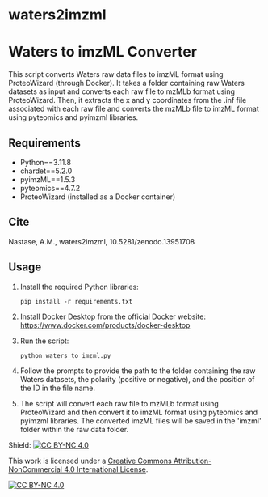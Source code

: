 # waters2imzml

# Waters to imzML Converter

This script converts Waters raw data files to imzML format using ProteoWizard (through Docker). It takes a folder containing raw Waters datasets as input and converts each raw file to mzMLb format using ProteoWizard. Then, it extracts the x and y coordinates from the .inf file associated with each raw file and converts the mzMLb file to imzML format using pyteomics and pyimzml libraries.

## Requirements

- Python==3.11.8
- chardet==5.2.0
- pyimzML==1.5.3
- pyteomics==4.7.2
- ProteoWizard (installed as a Docker container)

## Cite

Nastase, A.M., waters2imzml, 10.5281/zenodo.13951708 

## Usage

1. Install the required Python libraries:
    ```
    pip install -r requirements.txt
    ```

2. Install Docker Desktop from the official Docker website: https://www.docker.com/products/docker-desktop

3. Run the script:
    ```
    python waters_to_imzml.py
    ```

4. Follow the prompts to provide the path to the folder containing the raw Waters datasets, the polarity (positive or negative), and the position of the ID in the file name.

5. The script will convert each raw file to mzMLb format using ProteoWizard and then convert it to imzML format using pyteomics and pyimzml libraries. The converted imzML files will be saved in the 'imzml' folder within the raw data folder.


Shield: [![CC BY-NC 4.0][cc-by-nc-shield]][cc-by-nc]

This work is licensed under a
[Creative Commons Attribution-NonCommercial 4.0 International License][cc-by-nc].

[![CC BY-NC 4.0][cc-by-nc-image]][cc-by-nc]

[cc-by-nc]: https://creativecommons.org/licenses/by-nc/4.0/
[cc-by-nc-image]: https://licensebuttons.net/l/by-nc/4.0/88x31.png
[cc-by-nc-shield]: https://img.shields.io/badge/License-CC%20BY--NC%204.0-lightgrey.svg

